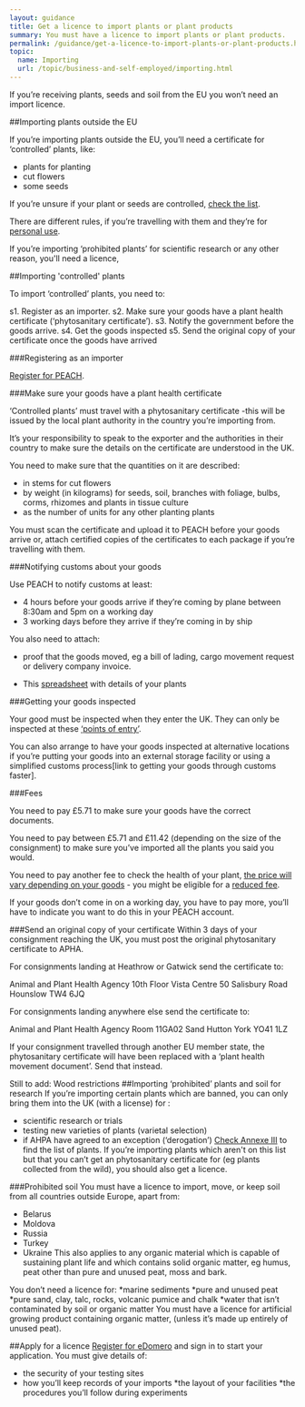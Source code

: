 ```yaml
---
layout: guidance
title: Get a licence to import plants or plant products
summary: You must have a licence to import plants or plant products.
permalink: /guidance/get-a-licence-to-import-plants-or-plant-products.html
topic:
  name: Importing
  url: /topic/business-and-self-employed/importing.html
---
```


If you’re receiving plants, seeds and soil from the EU you won’t need an import licence.

##Importing plants outside the EU

If you’re importing plants outside the EU, you’ll need a certificate for ‘controlled’ plants, like:

* plants for planting
* cut flowers
* some seeds 

If you’re unsure if your plant or seeds are controlled, [check the list](https://www.gov.uk/government/uploads/system/uploads/attachment_data/file/429934/plant-imports-categories.pdf). 

There are different rules, if you’re travelling with them and they’re for [personal use](https://www.gov.uk/bringing-food-animals-plants-into-uk/pets-and-other-animals).

If you’re importing ‘prohibited plants’ for scientific research or any other reason, you'll need a licence,

##Importing 'controlled' plants

To import ‘controlled’ plants, you need to:

s1. Register as an importer.
s2. Make sure your goods have a plant health certificate (‘phytosanitary certificate’). 
s3. Notify the government before the goods arrive.
s4. Get the goods inspected
s5. Send the original copy of your certificate once the goods have arrived

###Registering as an importer  

[Register for PEACH](http://ehmipeach.defra.gov.uk/Default.aspx?Module=Register).

###Make sure your goods have a plant health certificate

‘Controlled plants’ must travel with a phytosanitary certificate -this will be issued by the local plant authority in the country you’re importing from.

It’s your responsibility to speak to the exporter and the authorities in their country to make sure the details on the certificate are understood in the UK.

You need to make sure that the quantities on it are described:

* in stems for cut flowers
* by weight (in kilograms) for seeds, soil, branches with foliage, bulbs, corms, rhizomes and plants in tissue culture
* as the number of units for any other planting plants

You must scan the certificate and upload it to PEACH before your goods arrive or, attach certified copies of the certificates to each package if you’re travelling with them.

###Notifying customs about your goods

Use PEACH to notify customs at least:

* 4 hours before your goods arrive if they’re coming by plane between 8:30am and 5pm on a working day
* 3 working days before they arrive if they’re coming in by ship

You also need to attach:

* proof that the goods moved, eg a bill of lading, cargo movement request or delivery company invoice.

* This [spreadsheet](https://www.gov.uk/government/publications/importing-plant-material-record-of-details) with details of your plants

###Getting your goods inspected

Your good must be inspected when they enter the UK. They can only be inspected at these [‘points of entry’](https://www.gov.uk/government/uploads/system/uploads/attachment_data/file/479079/plant-imports-points-of-entry.pdf).

You can also arrange to have your goods inspected at alternative locations if you’re putting your goods into an external storage facility or using a simplified customs process[link to getting your goods through customs faster].

###Fees

You need to pay £5.71 to make sure your goods have the correct documents.

You need to pay between £5.71 and £11.42 (depending on the size of the consignment) to make sure you’ve imported all the plants you said you would. 

You need to pay another fee to check the health of your plant, [the price will vary depending on your goods](http://www.legislation.gov.uk/uksi/2014/601/schedule/1/made) - you might be eligible for a [reduced fee](http://www.legislation.gov.uk/uksi/2015/1996/regulation/4/made).

If your goods don’t come in on a working day, you have to pay more, you’ll have to indicate you want to do this in your PEACH account.

###Send an original copy of your certificate
Within 3 days of your consignment reaching the UK, you must post the original phytosanitary certificate to APHA.

For consignments landing at Heathrow or Gatwick send the certificate to:

Animal and Plant Health Agency 
10th Floor 
Vista Centre 
50 Salisbury Road 
Hounslow 
TW4 6JQ 

For consignments landing anywhere else send the certificate to:

Animal and Plant Health Agency 
Room 11GA02 
Sand Hutton 
York 
YO41 1LZ

If your consignment travelled through another EU member state, the phytosanitary certificate will have been replaced with a ‘plant health movement document’. Send that instead.

Still to add:
Wood restrictions
##Importing ‘prohibited’ plants and soil for research
If you’re importing certain plants which are banned, you can only bring them into the UK (with a license) for :
* scientific research or trials
* testing new varieties of plants (varietal selection)
* if AHPA have agreed to an exception (‘derogation’)
[Check Annexe III](http://eur-lex.europa.eu/LexUriServ/LexUriServ.do?uri=OJ:L:2000:169:0001:0112:EN:PDF) to find the list of plants.
If you’re importing plants which aren't on this list but that you can’t get an phytosanitary certificate for (eg plants collected from the wild), you should also get a licence.

###Prohibited soil
You must have a licence to import, move, or keep soil from all countries outside Europe, apart from:
* Belarus
* Moldova
* Russia
* Turkey
* Ukraine
This also applies to any organic material which is capable of sustaining plant life and which contains solid organic matter, eg humus, peat other than pure and unused peat, moss and bark.

You don’t need a licence for:
*marine sediments
*pure and unused peat
*pure sand, clay, talc, rocks, volcanic pumice and chalk
*water that isn’t contaminated by soil or organic matter
You must have a licence for artificial growing product containing organic matter, (unless it’s made up entirely of unused peat).

##Apply for a licence
[Register for eDomero](https://signon.defra.gov.uk/Login.aspx) and sign in to start your application.
You must give details of: 
* the security of your testing sites
* how you’ll keep records of your imports
*the layout of your facilities
*the procedures you’ll follow during experiments











